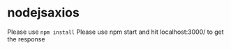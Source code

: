 # nodejsaxios
Please use ```npm install```
Please use npm start and hit localhost:3000/ to get the response
